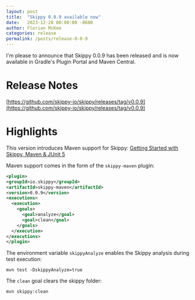 ```yaml
---
layout: post
title:  "Skippy 0.0.9 available now"
date:   2023-12-28 00:00:00 -0600
author: Florian McKee
categories: release
permalink: /posts/release-0-0-9
---
```


I'm please to announce that Skippy 0.0.9 has been released and is now available in Gradle's Plugin Portal and Maven
Central.

# Release Notes

[https://github.com/skippy-io/skippy/releases/tag/v0.0.9](https://github.com/skippy-io/skippy/releases/tag/v0.0.9)

# Highlights

This version introduces Maven support for Skippy: [Getting Started with Skippy, Maven & JUnit 5](../tutorials/skippy-maven-junit5)

Maven support comes in the form of the `skippy-maven` plugin:

```xml
<plugin>
<groupId>io.skippy</groupId>
<artifactId>skippy-maven</artifactId>
<version>0.0.9</version>
<executions>
  <execution>
    <goals>
      <goal>analyze</goal>
      <goal>clean</goal>
    </goals>
  </execution>
</executions>
</plugin>
```

The environment variable `skippyAnalyze` enables the Skippy analysis during test execution:
```shell
mvn test -DskippyAnalyze=true 
```

The `clean` goal clears the skippy folder:
```shell
mvn skippy:clean
```